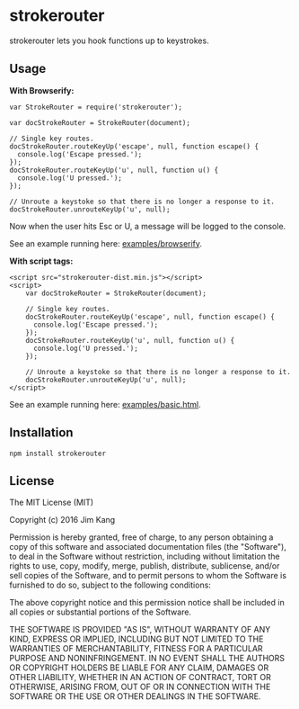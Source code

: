 strokerouter
============

strokerouter lets you hook functions up to keystrokes.

Usage
-----

**With Browserify:**

    var StrokeRouter = require('strokerouter');

    var docStrokeRouter = StrokeRouter(document);

    // Single key routes.
    docStrokeRouter.routeKeyUp('escape', null, function escape() {
      console.log('Escape pressed.');
    });
    docStrokeRouter.routeKeyUp('u', null, function u() {
      console.log('U pressed.');
    });

    // Unroute a keystoke so that there is no longer a response to it.
    docStrokeRouter.unrouteKeyUp('u', null);

Now when the user hits Esc or U, a message will be logged to the console.

See an example running here: [examples/browserify](http://jimkang.com/strokerouter/examples/browserify).

**With script tags:**

    <script src="strokerouter-dist.min.js"></script>
    <script>
        var docStrokeRouter = StrokeRouter(document);

        // Single key routes.
        docStrokeRouter.routeKeyUp('escape', null, function escape() {
          console.log('Escape pressed.');
        });
        docStrokeRouter.routeKeyUp('u', null, function u() {
          console.log('U pressed.');
        });

        // Unroute a keystoke so that there is no longer a response to it.
        docStrokeRouter.unrouteKeyUp('u', null);        
    </script>

See an example running here: [examples/basic.html](http://jimkang.com/strokerouter/examples/basic.html).

Installation
------------

    npm install strokerouter

License
-------

The MIT License (MIT)

Copyright (c) 2016 Jim Kang

Permission is hereby granted, free of charge, to any person obtaining a copy
of this software and associated documentation files (the "Software"), to deal
in the Software without restriction, including without limitation the rights
to use, copy, modify, merge, publish, distribute, sublicense, and/or sell
copies of the Software, and to permit persons to whom the Software is
furnished to do so, subject to the following conditions:

The above copyright notice and this permission notice shall be included in
all copies or substantial portions of the Software.

THE SOFTWARE IS PROVIDED "AS IS", WITHOUT WARRANTY OF ANY KIND, EXPRESS OR
IMPLIED, INCLUDING BUT NOT LIMITED TO THE WARRANTIES OF MERCHANTABILITY,
FITNESS FOR A PARTICULAR PURPOSE AND NONINFRINGEMENT. IN NO EVENT SHALL THE
AUTHORS OR COPYRIGHT HOLDERS BE LIABLE FOR ANY CLAIM, DAMAGES OR OTHER
LIABILITY, WHETHER IN AN ACTION OF CONTRACT, TORT OR OTHERWISE, ARISING FROM,
OUT OF OR IN CONNECTION WITH THE SOFTWARE OR THE USE OR OTHER DEALINGS IN
THE SOFTWARE.

